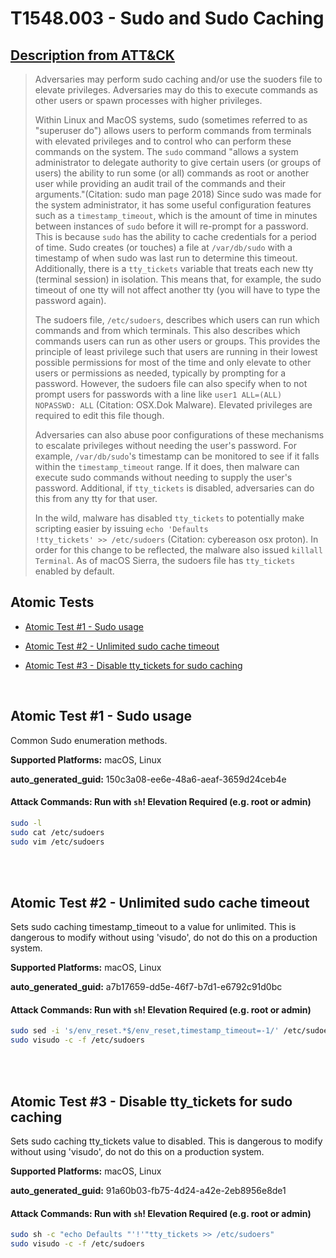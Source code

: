 # T1548.003 - Sudo and Sudo Caching
## [Description from ATT&CK](https://attack.mitre.org/techniques/T1548/003)
<blockquote>Adversaries may perform sudo caching and/or use the suoders file to elevate privileges. Adversaries may do this to execute commands as other users or spawn processes with higher privileges.

Within Linux and MacOS systems, sudo (sometimes referred to as "superuser do") allows users to perform commands from terminals with elevated privileges and to control who can perform these commands on the system. The <code>sudo</code> command "allows a system administrator to delegate authority to give certain users (or groups of users) the ability to run some (or all) commands as root or another user while providing an audit trail of the commands and their arguments."(Citation: sudo man page 2018) Since sudo was made for the system administrator, it has some useful configuration features such as a <code>timestamp_timeout</code>, which is the amount of time in minutes between instances of <code>sudo</code> before it will re-prompt for a password. This is because <code>sudo</code> has the ability to cache credentials for a period of time. Sudo creates (or touches) a file at <code>/var/db/sudo</code> with a timestamp of when sudo was last run to determine this timeout. Additionally, there is a <code>tty_tickets</code> variable that treats each new tty (terminal session) in isolation. This means that, for example, the sudo timeout of one tty will not affect another tty (you will have to type the password again).

The sudoers file, <code>/etc/sudoers</code>, describes which users can run which commands and from which terminals. This also describes which commands users can run as other users or groups. This provides the principle of least privilege such that users are running in their lowest possible permissions for most of the time and only elevate to other users or permissions as needed, typically by prompting for a password. However, the sudoers file can also specify when to not prompt users for passwords with a line like <code>user1 ALL=(ALL) NOPASSWD: ALL</code> (Citation: OSX.Dok Malware). Elevated privileges are required to edit this file though.

Adversaries can also abuse poor configurations of these mechanisms to escalate privileges without needing the user's password. For example, <code>/var/db/sudo</code>'s timestamp can be monitored to see if it falls within the <code>timestamp_timeout</code> range. If it does, then malware can execute sudo commands without needing to supply the user's password. Additional, if <code>tty_tickets</code> is disabled, adversaries can do this from any tty for that user.

In the wild, malware has disabled <code>tty_tickets</code> to potentially make scripting easier by issuing <code>echo \'Defaults !tty_tickets\' >> /etc/sudoers</code> (Citation: cybereason osx proton). In order for this change to be reflected, the malware also issued <code>killall Terminal</code>. As of macOS Sierra, the sudoers file has <code>tty_tickets</code> enabled by default.</blockquote>

## Atomic Tests

- [Atomic Test #1 - Sudo usage](#atomic-test-1---sudo-usage)

- [Atomic Test #2 - Unlimited sudo cache timeout](#atomic-test-2---unlimited-sudo-cache-timeout)

- [Atomic Test #3 - Disable tty_tickets for sudo caching](#atomic-test-3---disable-tty_tickets-for-sudo-caching)


<br/>

## Atomic Test #1 - Sudo usage
Common Sudo enumeration methods.

**Supported Platforms:** macOS, Linux


**auto_generated_guid:** 150c3a08-ee6e-48a6-aeaf-3659d24ceb4e






#### Attack Commands: Run with `sh`!  Elevation Required (e.g. root or admin) 


```sh
sudo -l      
sudo cat /etc/sudoers
sudo vim /etc/sudoers
```






<br/>
<br/>

## Atomic Test #2 - Unlimited sudo cache timeout
Sets sudo caching timestamp_timeout to a value for unlimited. This is dangerous to modify without using 'visudo', do not do this on a production system.

**Supported Platforms:** macOS, Linux


**auto_generated_guid:** a7b17659-dd5e-46f7-b7d1-e6792c91d0bc






#### Attack Commands: Run with `sh`!  Elevation Required (e.g. root or admin) 


```sh
sudo sed -i 's/env_reset.*$/env_reset,timestamp_timeout=-1/' /etc/sudoers
sudo visudo -c -f /etc/sudoers
```






<br/>
<br/>

## Atomic Test #3 - Disable tty_tickets for sudo caching
Sets sudo caching tty_tickets value to disabled. This is dangerous to modify without using 'visudo', do not do this on a production system.

**Supported Platforms:** macOS, Linux


**auto_generated_guid:** 91a60b03-fb75-4d24-a42e-2eb8956e8de1






#### Attack Commands: Run with `sh`!  Elevation Required (e.g. root or admin) 


```sh
sudo sh -c "echo Defaults "'!'"tty_tickets >> /etc/sudoers"
sudo visudo -c -f /etc/sudoers
```






<br/>
